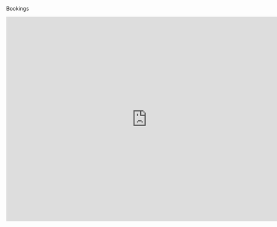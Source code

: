Bookings 
<script type="text/javascript"> if (typeof(window.Appointy) === 'undefined') { window.Appointy = {}; } window.Appointy.config = { business: 'cityzenbrisbane', defaultTab: 'Schedule', extraParameter: '', buttonImg: '', modal: { height: '100%', width: '100%' } }; jQuery(document).ready(function() { jQuery("#bookAppointy").click(function(){ jQuery("#app-widget-btn").click(); return false; }); }); </script> 
<script type="text/javascript" src="https://cdn.appointy.com/web/blob-web/js/appointy-widget.js"></script> 
<iframe src="https://booking.appointy.com/cityzenbrisbane/?isGadget=1" width="760px" height="555px" scrolling="auto" frameborder="0" allowtransparency="true"></iframe> 
